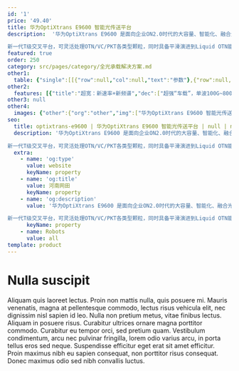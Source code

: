 ```yaml
---
id: '1'
price: '49.40'
title: 华为OptiXtrans E9600 智能光传送平台
description:  '华为OptiXtrans E9600 是面向企业ON2.0时代的大容量、智能化、融合光和电新一代增强型MS-OTN平台。

新一代T级交叉平台，可灵活处理OTN/VC/PKT各类型颗粒，同时具备平滑演进到Liquid OTN能力。高集成、低功耗，支持100M~400GE任意速率业务接入，单波100G~800G按需调速。AI运维，实现网络的自动化驾驶，应对网络规模增长，运维压力。'
featured: true
order: 250
category: src/pages/category/全光承载解决方案.md
other1: 
  table: {"single":[[{"row":null,"col":null,"text":"参数"},{"row":null,"col":null,"text":"华为OptiXtrans E9612"},{"row":null,"col":null,"text":"华为OptiXtrans E9624"}],[{"row":null,"col":null,"text":"设备尺寸(单位：mm)"},{"row":null,"col":null,"text":"442 (宽) x 295 (深) x 347.2 (高) "},{"row":null,"col":null,"text":"442 (宽) x 295 (深) x 747.2 (高) "}],[{"row":null,"col":null,"text":"业务槽位"},{"row":null,"col":null,"text":"13"},{"row":null,"col":null,"text":"12/24"}],[{"row":null,"col":null,"text":"交叉类别"},{"row":null,"col":null,"text":"N/A"},{"row":null,"col":null,"text":"ODUk/PKT/VC统一交换 "}],[{"row":null,"col":null,"text":"交叉容量"},{"row":null,"col":null,"text":"N/A"},{"row":null,"col":null,"text":"1:1模式：\n4.8 Tbit/s ODUk\n4.8 Tbit/s PKT\n520 Gbit/s VC-4\n40 Gbit/s VC-3/VC-12\n480 Gbit/s 接口交叉容量\n1:3模式\n10 Tbit/s ODUk\n4 Tbit/s PKT\n520 Gbit/s VC-4\n40 Gbit/s VC-3/VC-12\n480 Gbit/s 接口交叉容量"}],[{"row":null,"col":null,"text":"波长间隔"},{"row":null,"col":"2","text":"48/60 波 100GHz固定间隔\n96/120 波 50GHz固定间隔\nFlex Grid 37.5 GHz ~ 400 GHz灵活调整"}],[{"row":null,"col":null,"text":"线路侧最大速率"},{"row":null,"col":"2","text":"100G/200G/400G/600G/800G"}],[{"row":null,"col":null,"text":"支持业务类型"},{"row":null,"col":"2","text":"SDH/SONET、以太网、SAN、OTN、视频、PDH业务（E1&TPS）"}],[{"row":null,"col":null,"text":"波长范围"},{"row":null,"col":"2","text":"DWDM：1524.50 nm～1572.06 nm (super C-band)\nCWDM：1471 nm～1611 nm (S+C+L Band)"}],[{"row":null,"col":null,"text":"供电方式"},{"row":null,"col":"2","text":" -48V DC/-60V DC"}]]}
other2:
  features: [{"title":"超宽：新速率+新频谱","dec":["超强“车载”，单波100G~800G可调；超宽“车道”，Super C 120波，可平滑到C+L，扩容到200波+，单纤容量48T+；光+电灵活调度，打造立体高速互联网络。"]},{"title":"极简：五合一统一平台","dec":["光/Ponder/OTN/VC/PKT 五合一，简化设备类型；OTN/VC/PKT业务统一调度、统一承载，简化网络层次，提升带宽利用率。"]},{"title":"智能：AI助运维，化被动为主动","dec":["基于SDN设计理念，构建和支撑虚拟化带宽运营服务，支撑波分网络向云时代的传送网转型，在线、智能、可视化及基于大数据故障预测，将被动响应转换为主动运维，提升服务质量，降低OPEX。"]}]
other3: null
other4:
  images: {"other":{"org":"other","img":["华为OptiXtrans E9600 智能光传送平台.png"]}}
seo:
  title: optixtrans-e9600 | 华为OptiXtrans E9600 智能光传送平台 | null | null | 全光承载解决方案 | 企业光网络
  description: '华为OptiXtrans E9600 是面向企业ON2.0时代的大容量、智能化、融合光和电新一代增强型MS-OTN平台。

新一代T级交叉平台，可灵活处理OTN/VC/PKT各类型颗粒，同时具备平滑演进到Liquid OTN能力。高集成、低功耗，支持100M~400GE任意速率业务接入，单波100G~800G按需调速。AI运维，实现网络的自动化驾驶，应对网络规模增长，运维压力。'
  extra:
    - name: 'og:type'
      value: website
      keyName: property
    - name: 'og:title'
      value: 河南网田
      keyName: property
    - name: 'og:description'
      value: '华为OptiXtrans E9600 是面向企业ON2.0时代的大容量、智能化、融合光和电新一代增强型MS-OTN平台。

新一代T级交叉平台，可灵活处理OTN/VC/PKT各类型颗粒，同时具备平滑演进到Liquid OTN能力。高集成、低功耗，支持100M~400GE任意速率业务接入，单波100G~800G按需调速。AI运维，实现网络的自动化驾驶，应对网络规模增长，运维压力。'
      keyName: property
    - name: Robots
      value: all
template: product
---
```


# Nulla suscipit

Aliquam quis laoreet lectus. Proin non mattis nulla, quis posuere mi. Mauris venenatis, magna at pellentesque commodo, lectus risus vehicula elit, nec dignissim nisl sapien id leo. Nulla non pretium metus, vitae finibus lectus. Aliquam in posuere risus. Curabitur ultrices ornare magna porttitor commodo. Curabitur eu tempor orci, sed pretium quam. Vestibulum condimentum, arcu nec pulvinar fringilla, lorem odio varius arcu, in porta tellus eros sed neque. Suspendisse efficitur eget erat sit amet efficitur. Proin maximus nibh eu sapien consequat, non porttitor risus consequat. Donec maximus odio sed nibh convallis luctus.